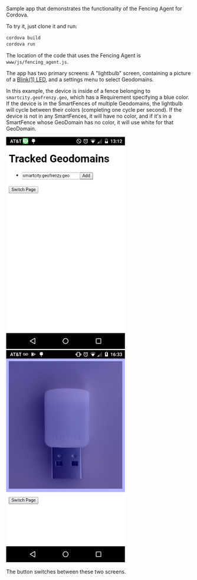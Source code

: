 Sample app that demonstrates the functionality of the Fencing Agent for Cordova. 

To try it, just clone it and run:
``` bash
cordova build
cordova run
```

The location of the code that uses the Fencing Agent is `www/js/fencing_agent.js`.

The app has two primary screens: A "lightbulb" screen, containing a picture of a [Blink(1) LED](https://blink1.thingm.com/), and a settings menu to select Geodomains.

In this example, the device is inside of a fence belonging to `smartcity.geofrenzy.geo`, which has a Requirement specifying a blue color. If the device is in the SmartFences of multiple Geodomains, the lightbulb will cycle between their colors (completing one cycle per second).
If the device is not in any SmartFences, it will have no color, and if it's in a SmartFence whose GeoDomain has no color, it will use white for that GeoDomain.

![Screenshot of the settings page](readme_images/settings_page.png)
![Screenshot of the lightbulb page](readme_images/lightbulb_page.png)

The button switches between these two screens.
